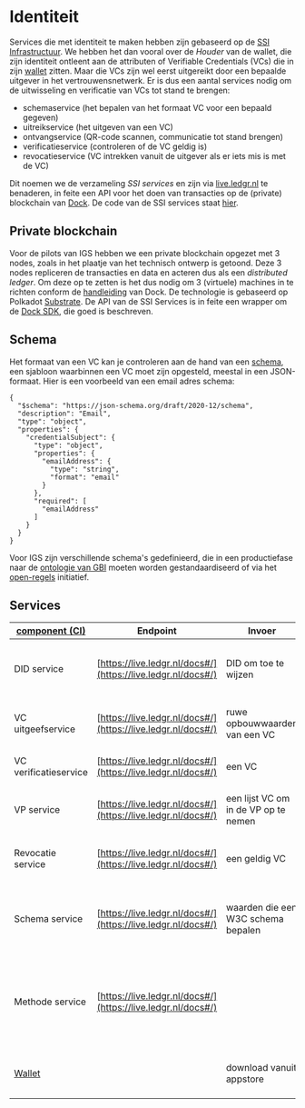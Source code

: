 # Identiteit

Services die met identiteit te maken hebben zijn gebaseerd op de [SSI Infrastructuur](../ssi.md). We hebben het dan vooral over de *Houder* van de wallet, die zijn identiteit ontleent aan de attributen of Verifiable Credentials (VCs) die in zijn [wallet](../wallet.md) zitten. Maar die VCs zijn wel eerst uitgereikt door een bepaalde uitgever in het vertrouwensnetwerk. Er is dus een aantal services nodig om de uitwisseling en verificatie van VCs tot stand te brengen:

* schemaservice (het bepalen van het formaat VC voor een bepaald gegeven)
* uitreikservice (het uitgeven van een VC)
* ontvangservice (QR-code scannen, communicatie tot stand brengen)
* verificatieservice (controleren of de VC geldig is)
* revocatieservice (VC intrekken vanuit de uitgever als er iets mis is met de VC)

Dit noemen we de verzameling *SSI services* en zijn via [live.ledgr.nl](live.ledgr.nl/docs) te benaderen, in feite een API voor het doen van transacties op de (private) blockchain van [Dock](dock.io). De code van de SSI services staat [hier](https://gitlab.com/ovrhd/service.ledger.nl).

## Private blockchain

Voor de pilots van IGS hebben we een private blockchain opgezet met 3 nodes, zoals in het plaatje van het technisch ontwerp is getoond. Deze 3 nodes repliceren de transacties en data en acteren dus als een *distributed ledger*. Om deze op te zetten is het dus nodig om 3 (virtuele) machines in te richten conform de [handleiding](https://github.com/docknetwork/dock-substrate) van Dock. De technologie is gebaseerd op Polkadot [Substrate](https://substrate.io/vision/substrate-and-polkadot/). De API van de SSI Services is in feite een wrapper om de [Dock SDK](https://github.com/docknetwork/sdk), die goed is beschreven.

## Schema

Het formaat van een VC kan je controleren aan de hand van een [schema](https://w3c.github.io/vc-json-schema/#example-example-email-credential-schema), een sjabloon waarbinnen een VC moet zijn opgesteld, meestal in een JSON-formaat. Hier is een voorbeeld van een email adres schema:

```
{
  "$schema": "https://json-schema.org/draft/2020-12/schema",
  "description": "Email",
  "type": "object",
  "properties": {
    "credentialSubject": {
      "type": "object",
      "properties": {
        "emailAddress": {
          "type": "string",
          "format": "email"
        }
      },
      "required": [
        "emailAddress"
      ]
    }
  }
}
```

Voor IGS zijn verschillende schema's gedefinieerd, die in een productiefase naar de [ontologie van GBI](https://vngr-gbi.gitlab.io/ontologie-inkomen-werkversie/) moeten worden gestandaardiseerd of via het [open-regels](open-regels.nl) initiatief.

## Services

| [component (CI)](https://gitlab.com/ovrhd/service.ledger.nl) | Endpoint                                                  | Invoer                               | Uitvoer                                | Doel                                                                              |
| --------------------------------------------------------- | --------------------------------------------------------- | ------------------------------------ | -------------------------------------- | --------------------------------------------------------------------------------- |
| DID service                                               | [https://live.ledgr.nl/docs#/](https://live.ledgr.nl/docs#/) | DID om toe te wijzen                 | DID registratie                        | een decentrale identiteit aanmaken via de wallet                                  |
| VC uitgeefservice                                         | [https://live.ledgr.nl/docs#/](https://live.ledgr.nl/docs#/) | ruwe opbouwwaarden van een VC        | VC om op te slaan in de wallet         | attributen verzamelen en aan een DID hangen                                       |
| VC verificatieservice                                     | [https://live.ledgr.nl/docs#/](https://live.ledgr.nl/docs#/) | een VC                               | verificatie van een VC                 | check of VC geldig is                                                             |
| VP service                                                | [https://live.ledgr.nl/docs#/](https://live.ledgr.nl/docs#/) | een lijst VC om in de VP op te nemen | een VP                                 | een selectie van VCs maken om uit te wisselen                                     |
| Revocatie service                                         | [https://live.ledgr.nl/docs#/](https://live.ledgr.nl/docs#/) | een geldig VC                        | een ongeldig verklaard VC              | geldigeheid van VCs muteren door uitgever                                         |
| Schema service                                            | [https://live.ledgr.nl/docs#/](https://live.ledgr.nl/docs#/) | waarden die een W3C schema bepalen   | een schema waar VCs aan moeten voldoen | vertrouwen krijgen in correctheid van VCs                                         |
| Methode service                                           | [https://live.ledgr.nl/docs#/](https://live.ledgr.nl/docs#/) |                                      |                                        | Aanpassen van DID met methodes zodat service endpoints gedefinieerd kunnen worden |
| [Wallet](https://gitlab.com/ovrhd/wallet2023)                |                                                           | download vanuit appstore             | een app op de telefoon                 | een opslagmedium voor VCs om uit te wisselen                                      |

